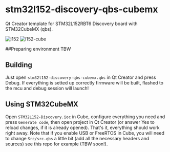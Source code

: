 # stm32l152-discovery-qbs-cubemx
Qt Creator template for STM32L152RBT6 Discovery board with STM32CubeMX (qbs).

![l152](https://cloud.githubusercontent.com/assets/6066470/14405181/ac848a5e-fe91-11e5-9d2d-791e734469f1.png)
![l152-cube](https://cloud.githubusercontent.com/assets/6066470/14405212/517421fa-fe92-11e5-92e6-faf09bb96f70.png)

##Preparing environment
TBW

## Building
Just open `stm32l152-discovery-qbs-cubemx.qbs` in Qt Creator and press Debug. If everything is setted up correctly firmware will be built, flashed to the mcu and debug session will launch!

## Using STM32CubeMX
Open `STM32L152-Discovery.ioc` in Cube, configure everything you need and press `Generate code`, then open project in Qt Creator (or answer Yes to reload changes, if it is already opened). That's it, everything should work right away. Note that if you enable USB or FreeRTOS in Cube, you will need to change `Src/src.qbs` a little bit (add all the necessary headers and sources) see this repo for example (TBW soon!).
